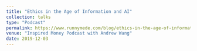 ```yaml
---
title: "Ethics in the Age of Information and AI"
collection: talks
type: "Podcast"
permalink: https://www.runnymede.com/blog/ethics-in-the-age-of-information-and-ai-with-john-basl/
venue: "Inspired Money Podcast with Andrew Wang"
date: 2019-12-03
---
```


